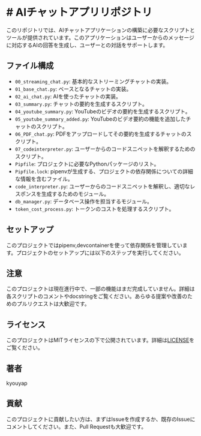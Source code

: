 # # AIチャットアプリリポジトリ

このリポジトリでは、AIチャットアプリケーションの構築に必要なスクリプトとツールが提供されています。このアプリケーションはユーザーからのメッセージに対応するAIの回答を生成し、ユーザーとの対話をサポートします。

## ファイル構成

- `00_streaming_chat.py`: 基本的なストリーミングチャットの実装。
- `01_base_chat.py`: ベースとなるチャットの実装。
- `02_ai_chat.py`: AIを使ったチャットの実装。
- `03_summary.py`: チャットの要約を生成するスクリプト。
- `04_youtube_summary.py`: YouTubeのビデオの要約を生成するスクリプト。
- `05_youtube_summary_added.py`: YouTubeのビデオ要約の機能を追加したチャットのスクリプト。
- `06_PDF_chat.py`: PDFをアップロードしてその要約を生成するチャットのスクリプト。
- `07_codeinterpreter.py`: ユーザーからのコードスニペットを解釈するためのスクリプト。
- `Pipfile`: プロジェクトに必要なPythonパッケージのリスト。
- `Pipfile.lock`: pipenvが生成する、プロジェクトの依存関係についての詳細な情報を含むファイル。
- `code_interpreter.py`: ユーザーからのコードスニペットを解釈し、適切なレスポンスを生成するためのモジュール。
- `db_manager.py`: データベース操作を担当するモジュール。
- `token_cost_process.py`: トークンのコストを処理するスクリプト。

## セットアップ

このプロジェクトではpipenv,devcontainerを使って依存関係を管理しています。プロジェクトのセットアップには以下のステップを実行してください。


## 注意

このプロジェクトは現在進行中で、一部の機能はまだ完成していません。詳細は各スクリプトのコメントやdocstringをご覧ください。あらゆる提案や改善のためのプルリクエストは大歓迎です。

## ライセンス

このプロジェクトはMITライセンスの下で公開されています。詳細は[LICENSE](LICENSE)をご覧ください。

## 著者
kyouyap

## 貢献

このプロジェクトに貢献したい方は、まずはIssueを作成するか、既存のIssueにコメントしてください。また、Pull Requestも大歓迎です。

